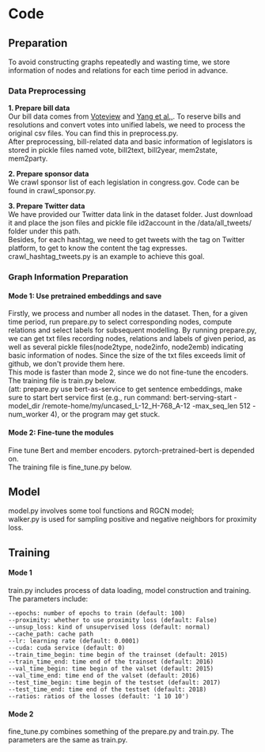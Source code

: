 # Code 

## Preparation
To avoid constructing graphs repeatedly and wasting time, we store information of nodes and relations for each time period in advance. 
### Data Preprocessing
**1. Prepare bill data**  
Our bill data comes from [Voteview](https://voteview.com/data) and [Yang et al.,](http://www.sdspeople.fudan.edu.cn/zywei/data/fudan-USRollCall.zip). To reserve bills and resolutions and convert votes into unified labels, we need to process the original csv files. You can find this in preprocess.py.  
After preprocessing, bill-related data and basic information of legislators is stored in pickle files named vote, bill2text, bill2year, mem2state, mem2party.

**2. Prepare sponsor data**  
We crawl sponsor list of each legislation in congress.gov. Code can be found in crawl_sponsor.py.  

**3. Prepare Twitter data**  
We have provided our Twitter data link in the dataset folder. Just download it and place the json files and pickle file id2account in the /data/all_tweets/ folder under this path.  
Besides, for each hashtag, we need to get tweets with the tag on Twitter platform, to get to know the content the tag expresses. crawl_hashtag_tweets.py is an example to achieve this goal.

### Graph Information Preparation  
#### Mode 1: Use pretrained embeddings and save
Firstly, we process and number all nodes in the dataset. Then, for a given time period, run prepare.py to select corresponding nodes, compute relations and select labels for subsequent modelling. By running prepare.py, we can get txt files recording nodes, relations and labels of given period, as well as several pickle files(node2type, node2info, node2emb) indicating basic information of nodes. Since the size of the txt files exceeds limit of github, we don't provide them here.  
This mode is faster than mode 2, since we do not fine-tune the encoders.  
The training file is train.py below.  
(att: prepare.py use bert-as-service to get sentence embeddings, make sure to start bert service first (e.g., run command: bert-serving-start -model_dir /remote-home/my/uncased_L-12_H-768_A-12 -max_seq_len 512 -num_worker 4), or the program may get stuck.

#### Mode 2: Fine-tune the modules 
Fine tune Bert and member encoders. pytorch-pretrained-bert is depended on.  
The training file is fine_tune.py below. 

## Model
model.py involves some tool functions and RGCN model;   
walker.py is used for sampling positive and negative neighbors for proximity loss.


## Training
#### Mode 1
train.py includes process of data loading, model construction and training. The parameters include:  
```
--epochs: number of epochs to train (default: 100)  
--proximity: whether to use proximity loss (default: False)
--unsup_loss: kind of unsupervised loss (default: normal)  
--cache_path: cache path  
--lr: learning rate (default: 0.0001)
--cuda: cuda service (default: 0)
--train_time_begin: time begin of the trainset (default: 2015)
--train_time_end: time end of the trainset (default: 2016)
--val_time_begin: time begin of the valset (default: 2015)
--val_time_end: time end of the valset (default: 2016)
--test_time_begin: time begin of the testset (default: 2017)
--test_time_end: time end of the testset (default: 2018)
--ratios: ratios of the losses (default: '1 10 10')
```
#### Mode 2
fine_tune.py combines something of the prepare.py and train.py. The parameters are the same as train.py.
